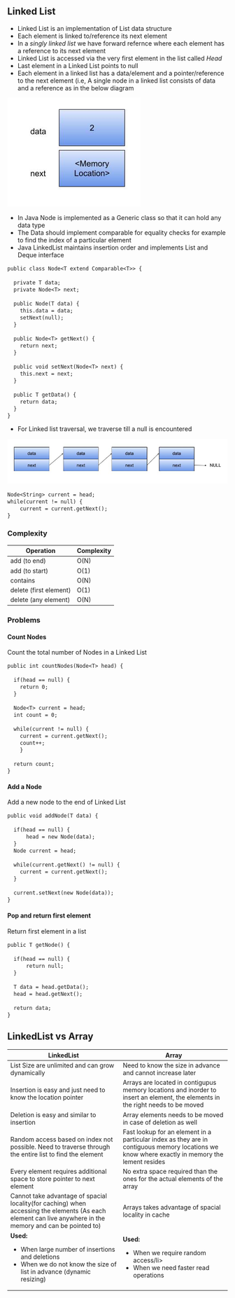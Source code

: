 ## Linked List
- Linked List is an implementation of List data structure
- Each element is linked to/reference its next element
- In a *singly linked list* we have forward refernce where each element has a reference to its next element
- Linked List is accessed via the very first element in the list called *Head*
- Last element in a Linked List points to null
- Each element in a linked list has a data/element and a pointer/reference to the next element (i.e, A single node in a linked list consists of data and a reference as in the below diagram

![LinkedList](images/linkedlist.png)

- In Java Node is implemented as a Generic class so that it can hold any data type
- The Data should implement comparable for equality checks for example to find the index of a particular element
- Java LinkedList maintains insertion order and implements List and Deque interface

```
public class Node<T extend Comparable<T>> {

  private T data;
  private Node<T> next;
  
  public Node(T data) {
    this.data = data;
    setNext(null);
  }

  public Node<T> getNext() {
    return next;
  }
  
  public void setNext(Node<T> next) {
    this.next = next;
  }
  
  public T getData() {
    return data;
  }
}
```

- For Linked list traversal, we traverse till a null is encountered

![LinkedListTraversal](images/LinkedListTraversal.png)

```
Node<String> current = head;
while(current != null) {
    current = current.getNext();
}
```

### Complexity

Operation | Complexity|
--- | --- | 
add (to end)| O(N) |
add (to start)| O(1) |
contains | O(N) |
delete (first element) | O(1) |
delete (any element) | O(N) |

### Problems

#### Count Nodes
Count the total number of Nodes in a Linked List

```
public int countNodes(Node<T> head) {

  if(head == null) {
    return 0;
  } 
  
  Node<T> current = head;
  int count = 0;
  
  while(current != null) {
    current = current.getNext();
    count++;
    }
    
  return count;
}
```

#### Add a Node
Add a new node to the end of Linked List

```
public void addNode(T data) {

  if(head == null) {
      head = new Node(data);
  }
  Node current = head;
  
  while(current.getNext() != null) {
    current = current.getNext();
  }
  
  current.setNext(new Node(data));
}
```


#### Pop and return first element
Return first element in a list 

```
public T getNode() {

  if(head == null) {
      return null;
  }
  
  T data = head.getData();
  head = head.getNext();
  
  return data;
}
```

## LinkedList vs Array
LinkedList | Array|
--- | --- | 
List Size are unlimited and can grow dynamically | Need to know the size in advance and cannot increase later|
Insertion is easy and just need to know the location pointer | Arrays are located in contigupus memory locations and inorder to insert an element, the elements in the right needs to be moved | 
Deletion is easy and similar to insertion | Array elements needs to be moved in case of deletion as well |
Random access based on index not possible. Need to traverse through the entire list to find the element | Fast lookup for an element in a particular index as they are in contiguous memory locations we know where exactly in memory the lement resides|
Every element requires additional space to store pointer to next element|No extra space required than the ones for the actual elements of the array|
Cannot take advantage of spacial locality(for caching) when accessing the elements (As each element can live anywhere in the memory and can be pointed to) | Arrays takes advantage of spacial locality in cache |
**Used:** <ul><li> When large number of insertions and deletions</li> <li>When we do not know the size of list in advance (dynamic resizing)</li></ul>| **Used:** <ul><li> When we require random access/li><li> When we need faster read operations</li></ul>|
